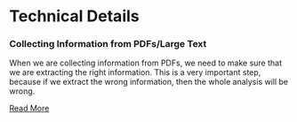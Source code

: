 # Technical Details

### Collecting Information from PDFs/Large Text

When we are collecting information from PDFs, we need to make sure that we are extracting the right information. This 
is a very important step, because if we extract the wrong information, then the whole analysis will be wrong.

[Read More](./004_z01_collecting_info_from_pdf)
